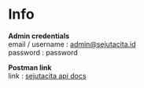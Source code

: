 # Info
**Admin credentials** <br>
email / username	: admin@sejutacita.id <br>
password			: password

**Postman link** <br>
link : [sejutacita api docs](https://documenter.getpostman.com/view/11962530/TVsskUi6)
